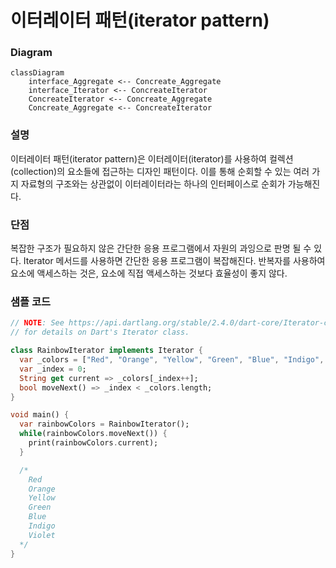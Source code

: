 # 이터레이터 패턴(iterator pattern)

### Diagram
```mermaid
classDiagram
    interface_Aggregate <-- Concreate_Aggregate 
    interface_Iterator <-- ConcreateIterator 
    ConcreateIterator <-- Concreate_Aggregate 
    Concreate_Aggregate <-- ConcreateIterator 
```
### 설명
<!-- 
In object-oriented programming, the iterator pattern is a design pattern in which an iterator is used to traverse a container and access the container's elements. The iterator pattern decouples algorithms from containers; in some cases, algorithms are necessarily container-specific and thus cannot be decoupled.

For example, the hypothetical algorithm SearchForElement can be implemented generally using a specified type of iterator rather than implementing it as a container-specific algorithm. This allows SearchForElement to be used on any container that supports the required type of iterator.
 -->
이터레이터 패턴(iterator pattern)은 이터레이터(iterator)를 사용하여 컬렉션(collection)의 요소들에 접근하는 디자인 패턴이다.
이를 통해 순회할 수 있는 여러 가지 자료형의 구조와는 상관없이 이터레이터라는 하나의 인터페이스로 순회가 가능해진다.

### 단점
복잡한 구조가 필요하지 않은 간단한 응용 프로그램에서 자원의 과잉으로 판명 될 수 있다.
Iterator 메서드를 사용하면 간단한 응용 프로그램이 복잡해진다.
반복자를 사용하여 요소에 액세스하는 것은, 요소에 직접 액세스하는 것보다 효율성이 좋지 않다.

### 샘플  코드
```dart
// NOTE: See https://api.dartlang.org/stable/2.4.0/dart-core/Iterator-class.html
// for details on Dart's Iterator class.

class RainbowIterator implements Iterator {
  var _colors = ["Red", "Orange", "Yellow", "Green", "Blue", "Indigo", "Violet"];
  var _index = 0;
  String get current => _colors[_index++];
  bool moveNext() => _index < _colors.length;
}

void main() {
  var rainbowColors = RainbowIterator();
  while(rainbowColors.moveNext()) {
    print(rainbowColors.current);
  }

  /*
    Red
    Orange
    Yellow
    Green
    Blue
    Indigo
    Violet
  */
}
```